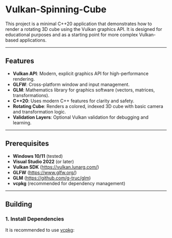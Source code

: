 # Vulkan-Spinning-Cube

This project is a minimal C++20 application that demonstrates how to render a rotating 3D cube using the Vulkan graphics API. It is designed for educational purposes and as a starting point for more complex Vulkan-based applications.

---

## Features

- **Vulkan API**: Modern, explicit graphics API for high-performance rendering.
- **GLFW**: Cross-platform window and input management.
- **GLM**: Mathematics library for graphics software (vectors, matrices, transformations).
- **C++20**: Uses modern C++ features for clarity and safety.
- **Rotating Cube**: Renders a colored, indexed 3D cube with basic camera and transformation logic.
- **Validation Layers**: Optional Vulkan validation for debugging and learning.

---

## Prerequisites

- **Windows 10/11** (tested)
- **Visual Studio 2022** (or later)
- **Vulkan SDK** (https://vulkan.lunarg.com/)
- **GLFW** (https://www.glfw.org/)
- **GLM** (https://github.com/g-truc/glm)
- **vcpkg** (recommended for dependency management)

---

## Building

### 1. Install Dependencies

It is recommended to use [vcpkg](https://github.com/microsoft/vcpkg):

